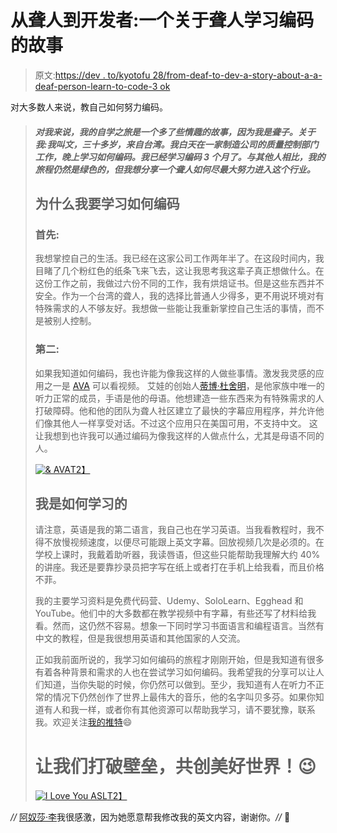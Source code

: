 # 从聋人到开发者:一个关于聋人学习编码的故事

> 原文:[https://dev . to/kyotofu 28/from-deaf-to-dev-a-story-about-a-a-deaf-person-learn-to-code-3 ok](https://dev.to/kyotofu28/from-deaf-to-dev-a-story-about-a-deaf-person-learns-to-code-3aok)

对大多数人来说，教自己如何努力编码。

> ##### [](#for-memy-selftaught-journey-is-a-story-with-some-extra-spice-because-i-am-deaf-about-me-im-wen-im-in-my-midthirties-and-im-from-taiwan-i-work-at-a-quality-control-department-at-manufacturing-company-by-day-and-i-learn-how-to-code-by-night-i-have-been-learning-how-to-code-for-3-months-compared-to-other-people-my-journey-is-still-green-but-i-would-like-to-share-how-a-deaf-person-tries-her-best-to-beat-the-odds-to-get-into-this-industry)对我来说，我的自学之旅是一个多了些情趣的故事，因为我是聋子。关于我:我叫文，三十多岁，来自台湾。我白天在一家制造公司的质量控制部门工作，晚上学习如何编码。我已经学习编码 3 个月了。与其他人相比，我的旅程仍然是绿色的，但我想分享一个聋人如何尽最大努力进入这个行业。
> 
> ## [](#why-i-want-to-learn-how-to-code)为什么我要学习如何编码
> 
> ### [](#first-of-all)首先:
> 
> 我想掌控自己的生活。我已经在这家公司工作两年半了。在这段时间内，我目睹了几个粉红色的纸条飞来飞去，这让我思考我这辈子真正想做什么。在这份工作之前，我做过六份不同的工作，我有烘焙证书。但是这些东西并不安全。作为一个台湾的聋人，我的选择比普通人少得多，更不用说环境对有特殊需求的人不够友好。我想做一些能让我重新掌控自己生活的事情，而不是被别人控制。
> 
> ### [](#second)第二:
> 
> 如果我知道如何编码，我也许能为像我这样的人做些事情。激发我灵感的应用之一是 [AVA](https://www.ava.me/) 可以看视频。
> 艾娃的创始人[蒂博·杜舍明](https://twitter.com/t_duchemin)，是他家族中唯一的听力正常的成员，手语是他的母语。他想建造一些东西来为有特殊需求的人打破障碍。他和他的团队为聋人社区建立了最快的字幕应用程序，并允许他们像其他人一样享受对话。不过这个应用只在美国可用，不支持中文。
> 这让我想到也许我可以通过编码为像我这样的人做点什么，尤其是母语不同的人。
> 
> [![& AVA](../Images/db25b85eb4265f3aa1af5d28da7fe4fb.png)T2】](https://res.cloudinary.com/practicaldev/image/fetch/s--oF1P0YCM--/c_limit%2Cf_auto%2Cfl_progressive%2Cq_auto%2Cw_880/https://c1.iggcdn.com/indiegogo-media-prod-cld/image/upload/c_limit%2Cw_695/v1478191623/ebh5hw84q0xmrzd9a3gl.jpg)
> 
> ## [](#how-i-learn)我是如何学习的
> 
> 请注意，英语是我的第二语言，我自己也在学习英语。当我看教程时，我不得不放慢视频速度，以便尽可能跟上英文字幕。回放视频几次是必须的。在学校上课时，我戴着助听器，我读唇语，但这些只能帮助我理解大约 40%的讲座。我还是要靠抄录员把字写在纸上或者打在手机上给我看，而且价格不菲。
> 
> 我的主要学习资料是免费代码营、Udemy、SoloLearn、Egghead 和 YouTube。他们中的大多数都在教学视频中有字幕，有些还写了材料给我看。然而，这仍然不容易。想象一下同时学习书面语言和编程语言。当然有中文的教程，但是我很想用英语和其他国家的人交流。
> 
> 正如我前面所说的，我学习如何编码的旅程才刚刚开始，但是我知道有很多有着各种背景和需求的人也在尝试学习如何编码。我希望我的分享可以让人们知道，当你失聪的时候，你仍然可以做到。至少，我知道有人在听力不正常的情况下仍然创作了世界上最伟大的音乐，他的名字叫贝多芬。如果你知道有人和我一样，或者你有其他资源可以帮助我学习，请不要犹豫，联系我。欢迎关注[我的推特](https://twitter.com/WenChiYu28)😄
> 
> # [](#lets-break-the-barriers-to-make-a-better-worldwink)让我们打破壁垒，共创美好世界！😉
> 
> [![I Love You ASL](../Images/7ab9f41bd6236e97e0ac3d0454935883.png)T2】](https://res.cloudinary.com/practicaldev/image/fetch/s--cXWDA6Zd--/c_limit%2Cf_auto%2Cfl_progressive%2Cq_auto%2Cw_880/https://i5.walmartimages.com/asr/0314498c-62b5-4952-9716-5c1142359db6_1.00bf3ba530194570bd464a7545934348.jpeg%3FodnHeight%3D450%26odnWidth%3D450%26odnBg%3DFFFFFF)

*//* [阿奴莎·李](https://twitter.com/anushatylee)我很感激，因为她愿意帮我修改我的英文内容，谢谢你。*//* 🙏